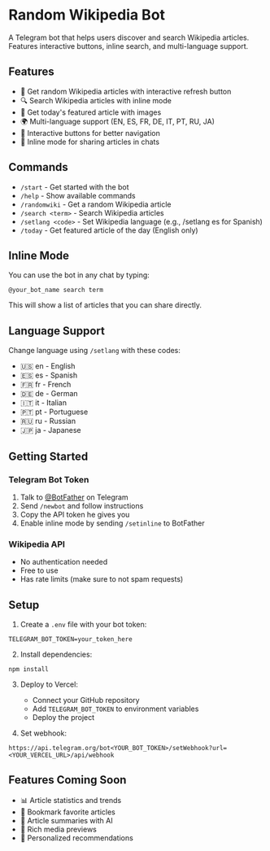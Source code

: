 # Random Wikipedia Bot

A Telegram bot that helps users discover and search Wikipedia articles. Features interactive buttons, inline search, and multi-language support.

## Features

- 🔄 Get random Wikipedia articles with interactive refresh button
- 🔍 Search Wikipedia articles with inline mode
- 📌 Get today's featured article with images
- 🌍 Multi-language support (EN, ES, FR, DE, IT, PT, RU, JA)
- 📱 Interactive buttons for better navigation
- 💬 Inline mode for sharing articles in chats

## Commands

- `/start` - Get started with the bot
- `/help` - Show available commands
- `/randomwiki` - Get a random Wikipedia article
- `/search <term>` - Search Wikipedia articles
- `/setlang <code>` - Set Wikipedia language (e.g., /setlang es for Spanish)
- `/today` - Get featured article of the day (English only)

## Inline Mode

You can use the bot in any chat by typing:
```
@your_bot_name search term
```
This will show a list of articles that you can share directly.

## Language Support

Change language using `/setlang` with these codes:
- 🇺🇸 en - English
- 🇪🇸 es - Spanish
- 🇫🇷 fr - French
- 🇩🇪 de - German
- 🇮🇹 it - Italian
- 🇵🇹 pt - Portuguese
- 🇷🇺 ru - Russian
- 🇯🇵 ja - Japanese

## Getting Started

### Telegram Bot Token
1. Talk to [@BotFather](https://t.me/botfather) on Telegram
2. Send `/newbot` and follow instructions
3. Copy the API token he gives you
4. Enable inline mode by sending `/setinline` to BotFather

### Wikipedia API
- No authentication needed
- Free to use
- Has rate limits (make sure to not spam requests)

## Setup

1. Create a `.env` file with your bot token:
```
TELEGRAM_BOT_TOKEN=your_token_here
```

2. Install dependencies:
```
npm install
```

3. Deploy to Vercel:
   - Connect your GitHub repository
   - Add `TELEGRAM_BOT_TOKEN` to environment variables
   - Deploy the project

4. Set webhook:
```
https://api.telegram.org/bot<YOUR_BOT_TOKEN>/setWebhook?url=<YOUR_VERCEL_URL>/api/webhook
```

## Features Coming Soon

- 📊 Article statistics and trends
- 🔖 Bookmark favorite articles
- 📖 Article summaries with AI
- 📱 Rich media previews
- 🎯 Personalized recommendations
